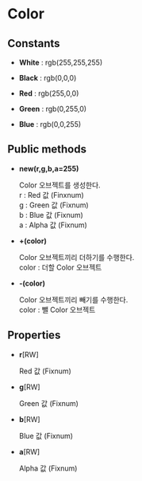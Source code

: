Color
====

Constants
----
* __White__ : rgb(255,255,255)
* __Black__ : rgb(0,0,0)

* __Red__ : rgb(255,0,0)
* __Green__ : rgb(0,255,0)
* __Blue__ : rgb(0,0,255)

Public methods
----
* __new(r,g,b,a=255)__
  
  Color 오브젝트를 생성한다.<br>
  r : Red 값 (Finxnum)<br>
  g : Green 값 (Fixnum)<br>
  b : Blue 값 (Fixnum)<br>
  a : Alpha 값 (Fixnum)
  
* __+(color)__

  Color 오브젝트끼리 더하기를 수행한다.<br>
  color : 더할 Color 오브젝트
  
* __-(color)__

  Color 오브젝트끼리 빼기를 수행한다.<br>
  color : 뺄 Color 오브젝트
  

Properties
----
* __r__[RW]
  
  Red 값 (Fixnum)
  
* __g__[RW]

  Green 값 (Fixnum)
  
* __b__[RW]

  Blue 값 (Fixnum)
  
* __a__[RW]

  Alpha 값 (Fixnum)

